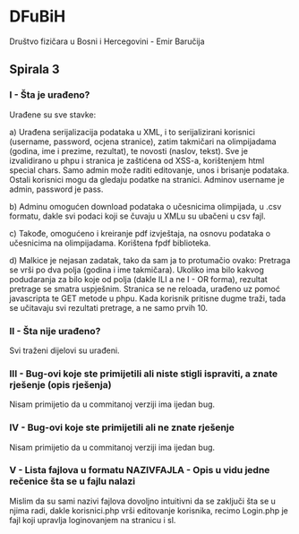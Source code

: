 # DFuBiH

Društvo fizičara u Bosni i Hercegovini - Emir Baručija

## Spirala 3

### I  - Šta je urađeno?

Urađene su sve stavke:

a) Urađena serijalizacija podataka u XML, i to serijalizirani korisnici (username, password, ocjena stranice), zatim takmičari na olimpijadama (godina, ime i prezime, rezultat), te novosti (naslov, tekst).
Sve je izvalidirano u phpu i stranica je zaštićena od XSS-a, korištenjem html special chars.
Samo admin može raditi editovanje, unos i brisanje podataka. Ostali korisnici mogu da gledaju podatke na stranici.
Adminov username je admin, password je pass.

b) Adminu omogućen download podataka o učesnicima olimpijada, u .csv formatu, dakle svi podaci koji se čuvaju u XMLu su ubačeni u csv fajl.

c) Takođe, omogućeno i kreiranje pdf izvještaja, na osnovu podataka o učesnicima na olimpijadama. Korištena fpdf biblioteka.

d) Malkice je nejasan zadatak, tako da sam ja to protumačio ovako:
Pretraga se vrši po dva polja (godina i ime takmičara). Ukoliko ima bilo kakvog podudaranja za bilo koje od polja (dakle ILI a ne I - OR forma), rezultat pretrage se smatra uspješnim.
Stranica se ne reloada, urađeno uz pomoć javascripta te GET metode u phpu.
Kada korisnik pritisne dugme traži, tada se učitavaju svi rezultati pretrage, a ne samo prvih 10.



### II  - Šta nije urađeno?

Svi traženi dijelovi su urađeni.



### III - Bug-ovi koje ste primijetili ali niste stigli ispraviti, a znate rješenje (opis rješenja)

Nisam primijetio da u commitanoj verziji ima ijedan bug.



### IV  - Bug-ovi koje ste primijetili ali ne znate rješenje

Nisam primijetio da u commitanoj verziji ima ijedan bug.



### V  - Lista fajlova u formatu NAZIVFAJLA - Opis u vidu jedne rečenice šta se u fajlu nalazi

Mislim da su sami nazivi fajlova dovoljno intuitivni da se zaključi šta se u njima radi, dakle korisnici.php vrši editovanje korisnika, recimo Login.php je fajl koji upravlja loginovanjem na stranicu i sl.